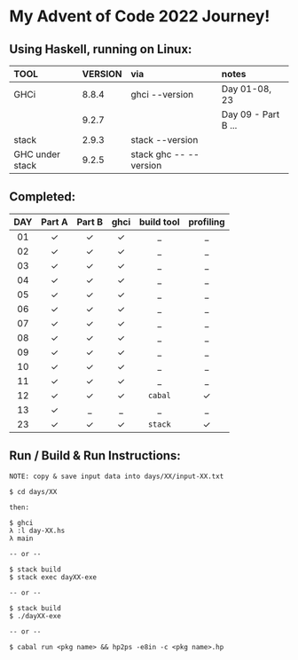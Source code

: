 # My Advent of Code 2022 Journey!

## Using Haskell, running on Linux:

| TOOL            | VERSION | via                    | notes               |
| :---            | :------ | :--                    | :----               |
| GHCi            | 8.8.4   | ghci --version         | Day 01-08, 23       |
|                 | 9.2.7   |                        | Day 09 - Part B ... |
| stack           | 2.9.3   | stack --version        |                     |
| GHC under stack | 9.2.5   | stack ghc -- --version |                     |

## Completed: 

| DAY | Part A  | Part B  | ghci    | build tool | profiling |
| :-: | :-----: | :-----: | :-----: | :--------: | :-------: |
| 01  | &check; | &check; | &check; | _          | _         |
| 02  | &check; | &check; | &check; | _          | _         |
| 03  | &check; | &check; | &check; | _          | _         |
| 04  | &check; | &check; | &check; | _          | _         |
| 05  | &check; | &check; | &check; | _          | _         |
| 06  | &check; | &check; | &check; | _          | _         |
| 07  | &check; | &check; | &check; | _          | _         |
| 08  | &check; | &check; | &check; | _          | _         |
| 09  | &check; | &check; | &check; | _          | _         |
| 10  | &check; | &check; | &check; | _          | _         |
| 11  | &check; | &check; | &check; | _          | _         |
| 12  | &check; | &check; | &check; | `cabal`    | &check;   |
| 13  | &check; | _       | _       | _          | _         |
| 23  | &check; | &check; | &check; | `stack`    | &check;   |

## Run / Build & Run Instructions:

```text
NOTE: copy & save input data into days/XX/input-XX.txt

$ cd days/XX

then:

$ ghci
λ :l day-XX.hs
λ main

-- or --

$ stack build
$ stack exec dayXX-exe

-- or --

$ stack build
$ ./dayXX-exe

-- or --

$ cabal run <pkg name> && hp2ps -e8in -c <pkg name>.hp
```
